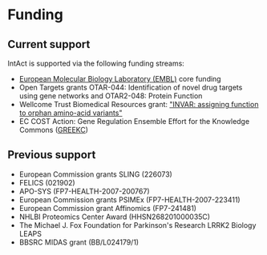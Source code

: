 # Funding

## Current support

IntAct is supported via the following funding streams:

* [European Molecular Biology Laboratory \(EMBL\)](http://www.embl.org/) core funding
* Open Targets grants OTAR-044: Identification of novel drug targets using gene networks and OTAR2-048: Protein Function
* Wellcome Trust Biomedical Resources grant: ["INVAR: assigning function to orphan amino-acid variants" ](https://wellcome.ac.uk/funding/people-and-projects/grants-awarded/invar-assigning-function-orphan-aminoacid-variants)
* EC COST Action: Gene Regulation Ensemble Effort for the Knowledge Commons \([GREEKC](https://www.greekc.org/)\)

## Previous support

* European Commission grants SLING \(226073\)
* FELICS \(021902\)
* APO-SYS \(FP7-HEALTH-2007-200767\)
* European Commission grants PSIMEx \(FP7-HEALTH-2007-223411\)
* European Commission grant Affinomics \(FP7-241481\)
* NHLBI Proteomics Center Award \(HHSN268201000035C\)
* The Michael J. Fox Foundation for Parkinson's Research LRRK2 Biology LEAPS
* BBSRC MIDAS grant \(BB/L024179/1\)

